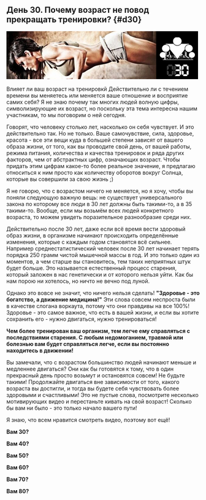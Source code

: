## День 30. Почему возраст не повод прекращать тренировки? {#d30}

![](src/img/30.jpg)

Влияет ли ваш возраст на тренировкй Действительно ли с течением времени вы меняетесь или меняется ваше отношение и восприятие самих себя? Я не знаю почему так многих людей волную цифры, символизирующие их возраст, но поскольку эта тема интересна нашим участникам, то мы поговорим о ней сегодня. 

Говорят, что человеку столько лет, насколько он себя чувствует. И это действительно так. Но не только. Ваше самочувствие, сила, здоровье, красота - все эти вещи куда в большей степени зависят от вашего образа жизни, от того, как вы проводите свой день, от вашей работы, режима питания, количества и качества тренировок и ряда других факторов, чем от абстрактных цифр, означающих возраст. Чтобы придать этим цифрам какое-то более реальное значение, я предлагаю относиться к ним просто как количеству оборотов вокруг Солнца, которые вы совершили за свою жизнь ;) 

Я не говорю, что с возрастом ничего не меняется, но я хочу, чтобы вы поняли следующую важную вещь: не существует универсального закона по которому все люди в 30 лет должны быть такими-то, а в 35 такими-то. Вообще, если мы возьмём всех людей конкретного возраста, то можем увидеть поразительное разнообразие среди них. 

Действительно после 30 лет, даже если вcё время вести здоровый образ жизни, в организме начинают происходить определённые изменения, которые с каждым годом становятся всё сильнее. Например среднестатистический человек после 30 лет начинает терять порядка 250 грамм чистой мышечной массы в год. И это только один из моментов, а чем старше вы становитесь, тем таких неприятных штук будет больше. Это называется естественный процесс старения, который заложен в нас генетически и от которого нельзя уйти. Как бы нам порою ни хотелось, но ничто не вечно под луной. 

Однако это вовсе не значит, что ничего нельзя сделать! **"Здоровье - это богатство, а движение медицина!"** Эти слова совсем неспроста были в качестве слогана воркаута, потому что они правдивы на все 100%! Здоровье - это самое важное, что есть в вашей жизни, и если вы хотите сохранить его - нужно двигаться, нужно тренироваться! 

**Чем более тренирован ваш организм, тем легче ему справляться с последствиями старения. С любым недомоганием, травмой или болезнью вам будет справляться легче, если вы постоянно находитесь в движении!** 

Вы замечали, что с возрастом большинство людей начинают меньше и медленнее двигаться? Они как бы готовятся к тому, что в один прекрасный день просто возьмут и остановятся совсем! Не будьте такими! Продолжайте двигаться вне зависимости от того, какого возраста вы достигли, и тогда вы будете себя чувствовать более здоровыми и счастливыми! Это не пустые слова, посмотрите несколько мотивирующих видео и перестаньте кивать на свой возраст! Сколько бы вам ни было - это только начало вашего пути! 

Я знаю, что всем нравится смотреть видео, поэтому вот ещё! 

**Вам 30?**

**Вам 40?**

**Вам 50?**

**Вам 60?**

**Вам 70?**

**Вам 80?** 


